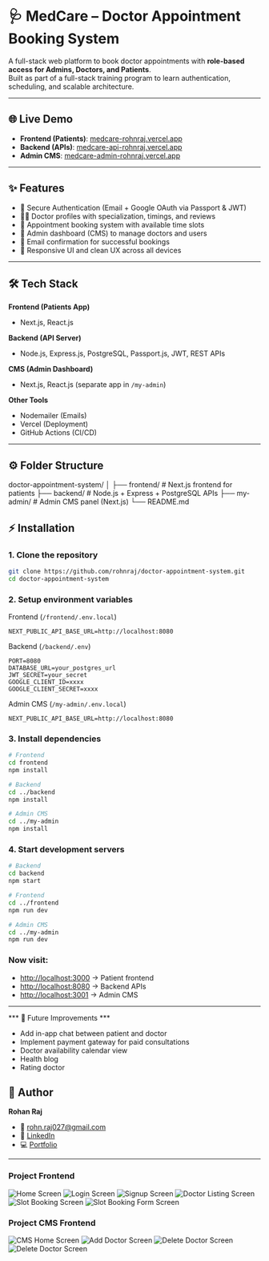 # 🩺 MedCare – Doctor Appointment Booking System

A full-stack web platform to book doctor appointments with **role-based access for Admins, Doctors, and Patients**.  
Built as part of a full-stack training program to learn authentication, scheduling, and scalable architecture.

---

## 🌐 Live Demo

- **Frontend (Patients)**: [medcare-rohnraj.vercel.app](https://doctor-appointment-system-q8td.vercel.app/)
- **Backend (APIs)**: [medcare-api-rohnraj.vercel.app](https://doctor-appointment-system-tux3.vercel.app/)
- **Admin CMS**: [medcare-admin-rohnraj.vercel.app](https://doctor-appointment-system-ingv.vercel.app/home)

---

## ✨ Features

- 🔐 Secure Authentication (Email + Google OAuth via Passport & JWT)
- 🧑‍⚕️ Doctor profiles with specialization, timings, and reviews
- 📅 Appointment booking system with available time slots
- 📝 Admin dashboard (CMS) to manage doctors and users
- 📩 Email confirmation for successful bookings
- 📱 Responsive UI and clean UX across all devices

---

## 🛠 Tech Stack

**Frontend (Patients App)**  
- Next.js, React.js

**Backend (API Server)**  
- Node.js, Express.js, PostgreSQL, Passport.js, JWT, REST APIs

**CMS (Admin Dashboard)**  
- Next.js, React.js (separate app in `/my-admin`)

**Other Tools**  
- Nodemailer (Emails)
- Vercel (Deployment)
- GitHub Actions (CI/CD)

---

## ⚙️ Folder Structure

doctor-appointment-system/
│
├── frontend/ # Next.js frontend for patients
├── backend/ # Node.js + Express + PostgreSQL APIs
├── my-admin/ # Admin CMS panel (Next.js)
└── README.md

## ⚡ Installation

### 1. Clone the repository
```bash
git clone https://github.com/rohnraj/doctor-appointment-system.git
cd doctor-appointment-system
```

### 2. Setup environment variables

Frontend (`/frontend/.env.local`)
```
NEXT_PUBLIC_API_BASE_URL=http://localhost:8080
```

Backend (`/backend/.env`)
```
PORT=8080
DATABASE_URL=your_postgres_url
JWT_SECRET=your_secret
GOOGLE_CLIENT_ID=xxxx
GOOGLE_CLIENT_SECRET=xxxx
```

Admin CMS (`/my-admin/.env.local`)
```
NEXT_PUBLIC_API_BASE_URL=http://localhost:8080
```

### 3. Install dependencies
```bash
# Frontend
cd frontend
npm install

# Backend
cd ../backend
npm install

# Admin CMS
cd ../my-admin
npm install
```

### 4. Start development servers
```bash
# Backend
cd backend
npm start

# Frontend
cd ../frontend
npm run dev

# Admin CMS
cd ../my-admin
npm run dev
```

### Now visit:

- [http://localhost:3000](http://localhost:3000) → Patient frontend
- [http://localhost:8080](http://localhost:8080) → Backend APIs
- [http://localhost:3001](http://localhost:3001) → Admin CMS

---

*** 🚀 Future Improvements ***

- Add in-app chat between patient and doctor
- Implement payment gateway for paid consultations
- Doctor availability calendar view
- Health blog
- Rating doctor

## 👤 Author

**Rohan Raj**

- 📧 [rohn.raj027@gmail.com](mailto:rohn.raj027@gmail.com)
- 💼 [LinkedIn](https://www.linkedin.com/in/rohan-raj-%F0%9F%91%8B-54a1601ab/)
- 💻 [Portfolio](https://rohnraj.github.io/) <!-- Replace with your actual portfolio URL -->

---

### Project Frontend
![Home Screen](./my-app/public/assets/first.png)
![Login Screen](./my-app/public/assets/second.png)
![Signup Screen](./my-app/public/assets/third.png)
![Doctor Listing Screen](./my-app/public/assets/fourth.png)
![Slot Booking Screen](./my-app/public/assets/fiveth.png)
![Slot Booking Form Screen](./my-app/public/assets/sixth.png)

### Project CMS Frontend
![CMS Home Screen](./my-app/public/assets/first1.png)
![Add Doctor Screen](./my-app/public/assets/second1.png)
![Delete Doctor Screen](./my-app/public/assets/forth1.png)
![Delete Doctor Screen](./my-app/public/assets/fiveth1.png)